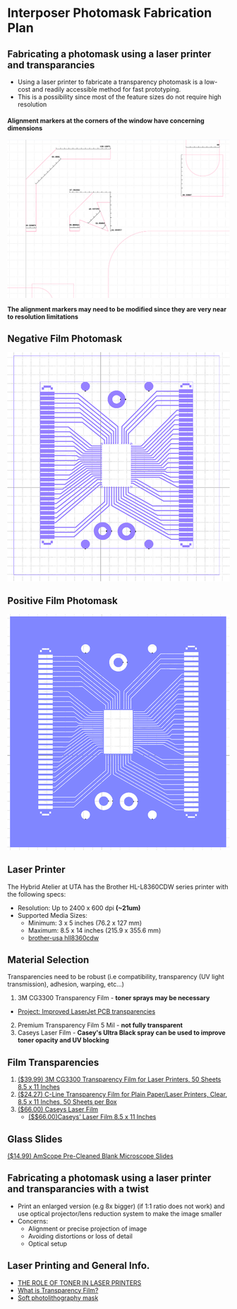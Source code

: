 # Interposer Photomask Fabrication Plan 

## Fabricating a photomask using a laser printer and transparancies 
* Using a laser printer to fabricate a transparency photomask is a low-cost and readily accessible method for fast prototyping. 
* This is a possibility since most of the feature sizes do not require high resolution

#### **Alignment markers at the corners of the window have concerning dimensions**
 
![Alignment Marker Dimensions for Laser Printing](./assets/Ipmask2/Amarkerslaserp.png)

**The alignment markers may need to be modified since they are very near to resolution limitations**

## Negative Film Photomask
![Ipmaskneg.png](./assets/Ipmask2/Ipmaskneg.png)

## Positive Film Photomask
![Ipmaskpos.png](./assets/Ipmask2/Ipmaskpos.png)

## Laser Printer
The Hybrid Atelier at UTA has the Brother HL-L8360CDW series printer with the following specs:
* Resolution: Up to 2400 x 600 dpi **(~21um)**
* Supported Media Sizes:
  * Minimum: 3 x 5 inches (76.2 x 127 mm)
  * Maximum: 8.5 x 14 inches (215.9 x 355.6 mm)
  * [brother-usa hll8360cdw](https://www.brother-usa.com/products/hll8360cdw)


## Material Selection
Transparencies need to be robust (i.e compatibility, transparency (UV light transmission), adhesion, warping, etc...)
  1) 3M CG3300 Transparency Film - **toner sprays may be necessary**
  * [Project: Improved LaserJet PCB transparencies](https://forum.allaboutcircuits.com/threads/project-improved-laserjet-pcb-transparencies.12474/)   
  2) Premium Transparency Film 5 Mil - **not fully transparent**
  3) Caseys Laser Film - **Casey's Ultra Black spray can be used to improve toner opacity and UV blocking**

## Film Transparencies 
1) [($39.99) 3M CG3300 Transparency Film for Laser Printers, 50 Sheets 8.5 x 11 Inches](https://www.amazon.com/3M-CG3300-Transparency-Printers-Sheets/dp/B005ON3JHE/ref=sr_1_1?crid=3NRWK8TOZYP04&dib=eyJ2IjoiMSJ9.wCWySKjqsyY9jIizJ0a7YzS8iohm80cAp2rh7MUQPTVpLEdyqKC183OEYiNjRoys9WSTFxHvP-jy4C_kPlRBo9zr0yyjBRg-3lQwTQQn4tYdLTZpfmbMYrJto3LNAT_v5plqNXkvU1uW6d9tXpzx2A.YT3DxYaCWd-QENmmt8npeligS_RtoMnZ1QzKzVnL0Qs&dib_tag=se&keywords=3M+CG3300+Transparency+Film&qid=1735842727&s=office-products&sprefix=3m+cg3300+transparency+film%2Coffice-products%2C244&sr=1-1)
2) [($24.27) C-Line Transparency Film for Plain Paper/Laser Printers, Clear, 8.5 x 11 Inches, 50 Sheets per Box](https://www.amazon.com/C-Line-Transparency-Printers-Inches-60837/dp/B000FNBTBG?smid=ATVPDKIKX0DER&gQT=0&th=1)
3) [($66.00) Caseys Laser Film](https://mclogan.com/products/caseys-laser-film)
   * [($$66.00)Caseys’ Laser Film 8.5 x 11 Inches](https://caseyspm.com/product/caseys-laser-film-9/)

## Glass Slides 
[($14.99) AmScope Pre-Cleaned Blank Microscope Slides](https://www.amazon.com/AmScope-BS-50P-100S-22-Pre-Cleaned-Microscope-Coverslips/dp/B00T53OM5C/ref=sr_1_5?crid=3I2G1UB5XTQ8Y&dib=eyJ2IjoiMSJ9.CDLF-7Hu--kQMRutVCFjmCmyJ2HdmNhtMybRvGM8KRnparCY-B8od5dpSnFInnO7QDXMWsh2JTO2Emw9B99mMTSvM7GM_kQhLpRSYjVJx3s0T1SUzhV1Kucj_OIYUHfXuQQsnaoIdaUh2qiF2KD36nEh5a8WNb_doLv-0LRoN47MQ57UYhrLcAWd1DXuyQMOCDGaPkzmXXwSmnqBiA834udZBYKuSvduFOjnmkjCxdk.mSs9LLOgaZ96LVnvhB9J2xxRG3TolcvUOxCzBlndwJo&dib_tag=se&keywords=glass%2Bmicroscope%2Bslides&qid=1736012725&sprefix=glass%2Bmicroscope%2Bslides%2Caps%2C132&sr=8-5&th=1)


## Fabricating a photomask using a laser printer and transparancies with a twist
  * Print an enlarged version (e.g 8x bigger) (if 1:1 ratio does not work) and use optical projector/lens reduction system to make the image smaller
  * Concerns:
    * Alignment or precise projection of image
    * Avoiding distortions or loss of detail
    * Optical setup
         
## Laser Printing and General Info.
* [THE ROLE OF TONER IN LASER PRINTERS](https://smarttechfl.com/blog/do-laser-printers-use-ink/)
* [What is Transparency Film?](https://posterprintshop.com/guide/printing-on-transparency-film/)
* [Soft photolithography mask](https://www.elveflow.com/microfluidic-reviews/soft-lithography-microfabrication/su-8-photolithography-photomask/)

  
